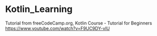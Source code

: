 # Kotlin_Learning

Tutorial from  freeCodeCamp.org, Kotlin Course - Tutorial for Beginners
https://www.youtube.com/watch?v=F9UC9DY-vIU
 
